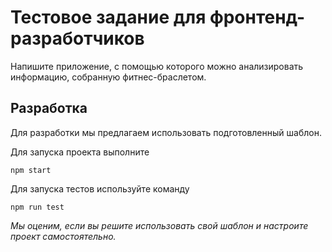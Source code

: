 # Тестовое задание для фронтенд-разработчиков

Напишите приложение, с помощью которого можно анализировать информацию, собранную фитнес-браслетом.

## Разработка
Для разработки мы предлагаем использовать подготовленный шаблон. 

Для запуска проекта выполните
```
npm start
```
Для запуска тестов используйте команду
```
npm run test
```
_Мы оценим, если вы решите использовать свой шаблон и настроите проект самостоятельно._